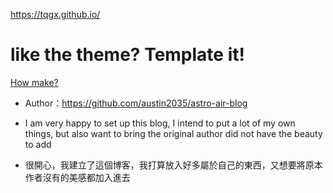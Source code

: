 https://tqgx.github.io/

# like the theme?  Template it!
[How make?](https://tqgx.github.io/posts/2/)
- Author：https://github.com/austin2035/astro-air-blog

- I am very happy to set up this blog, I intend to put a lot of my own things, but also want to bring the original author did not have the beauty to add
- 很開心，我建立了這個博客，我打算放入好多屬於自己的東西，又想要將原本作者沒有的美感都加入進去


